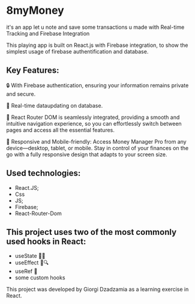 # **8myMoney**

it's an app let u note and save some transactions u made with Real-time Tracking and Firebase Integration

This playing app is built on React.js with Firebase integration, to show the simplest usage of firebase authentification and database.

## Key Features:
🔒 With Firebase authentication, ensuring your information remains private and secure.

💸 Real-time dataupdating on database.

🚀 React Router DOM is seamlessly integrated, providing a smooth and intuitive navigation experience, so you can effortlessly switch between pages and access all the essential features.

📱 Responsive and Mobile-friendly: Access Money Manager Pro from any device—desktop, tablet, or mobile. Stay in control of your finances on the go with a fully responsive design that adapts to your screen size.

## Used technologies:
 - React.JS;
 - Css
 - JS;
 - Firebase;
 - React-Router-Dom

## This project uses two of the most commonly used hooks in React: 

- useState 🎣🔢
- useEffect 🎣🔍
- useRef 🔢
- some custom hooks

This project was developed by Giorgi Dzadzamia as a learning exercise in React.
